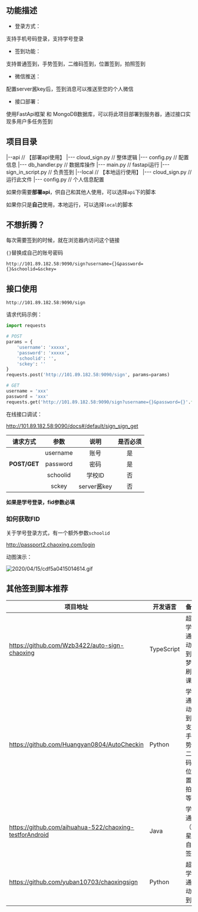 ## 功能描述

- 登录方式：

支持手机号码登录，支持学号登录

- 签到功能：

支持普通签到，手势签到，二维码签到，位置签到，拍照签到

- 微信推送：

配置server酱key后，签到消息可以推送至您的个人微信

- 接口部署：

使用FastApi框架 和 MongoDB数据库，可以将此项目部署到服务器，通过接口实现多用户多任务签到



## 项目目录


|--api							// 【部署api使用】
    |--- cloud_sign.py			// 整体逻辑
    |--- config.py				// 配置信息
    |--- db_handler.py			// 数据库操作
    |--- main.py				// fastapi运行
    |--- sign_in_script.py		// 负责签到
|--local						// 【本地运行使用】
	|--- cloud_sign.py			// 运行此文件
	|--- config.py 				// 个人信息配置


如果你需要**部署api**，供自己和其他人使用，可以选择`api`下的脚本

如果你只是**自己**使用，本地运行，可以选择`local`的脚本



## 不想折腾？

每次需要签到的时候，就在浏览器内访问这个链接

`{}`替换成自己的账号密码

`http://101.89.182.58:9090/sign?username={}&password={}&schoolid=&sckey=`



## 接口使用

```
http://101.89.182.58:9090/sign
```

请求代码示例：
```python
import requests

# POST
params = {
    'username': 'xxxxx',
    'password': 'xxxxx',
    'schoolid': '',
    'sckey': ''
}
requests.post('http://101.89.182.58:9090/sign', params=params)

# GET
username = 'xxx'
password = 'xxx'
requests.get('http://101.89.182.58:9090/sign?username={}&password={}'.format(username, password))
```

在线接口调试：

<http://101.89.182.58:9090/docs#/default/sign_sign_get>


| 请求方式 |   参数   |  说明  | 是否必须 |
| :------: | :------: | :----: | :------: |
|          | username |  账号  |    是    |
|   **POST/GET**   | password |  密码  |    是    |
|          | schoolid | 学校ID |    否    |
| | sckey | server酱key | 否 |


**如果是学号登录，fid参数必填**

### 如何获取FID
关于学号登录方式，有一个额外参数`schoolid`

http://passport2.chaoxing.com/login

动图演示：

![2020/04/15/cdf5a0415014614.gif](http://cdn.z2blog.com/2020/04/15/cdf5a0415014614.gif)


## 其他签到脚本推荐


| 项目地址                                                | 开发语言   | 备注                                           |
| ------------------------------------------------------- | ---------- | ---------------------------------------------- |
| https://github.com/Wzb3422/auto-sign-chaoxing           | TypeScript | 超星学习通自动签到，梦中刷网课       |
| https://github.com/Huangyan0804/AutoCheckin             | Python     | 学习通自动签到，支持手势，二维码，位置，拍照等 |
| https://github.com/aihuahua-522/chaoxing-testforAndroid | Java       | 学习通（超星）自动签到               |
| https://github.com/yuban10703/chaoxingsign              | Python     | 超星学习通自动签到                   |
